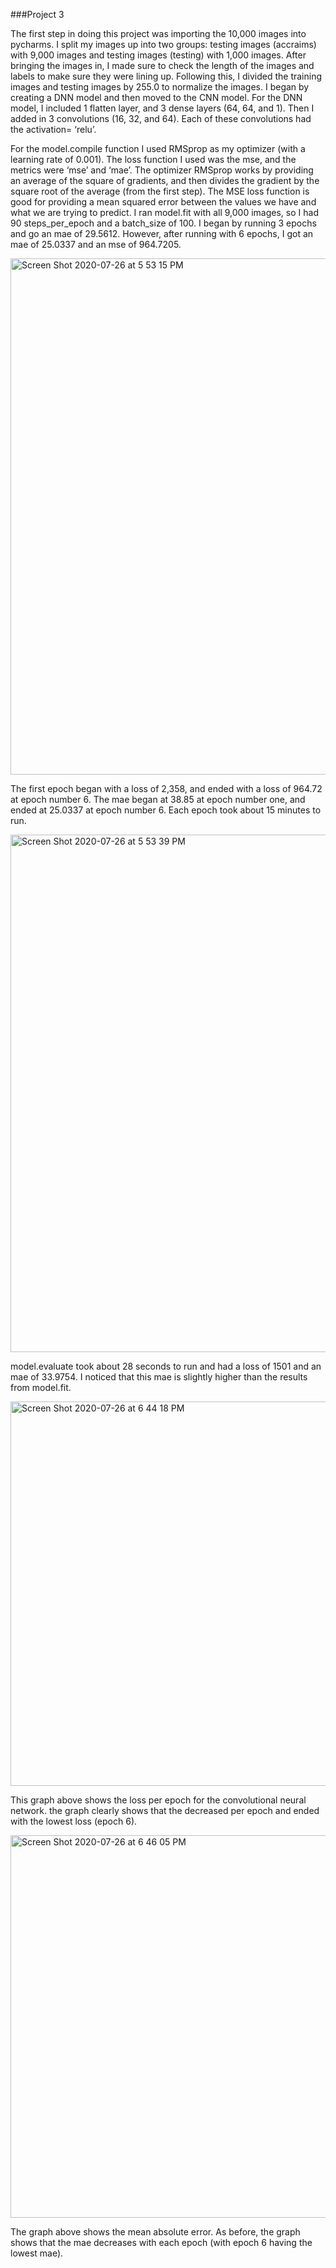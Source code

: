 ###Project 3

The first step in doing this project was importing the 10,000 images into pycharms. I split my images up into two groups: testing images (accraims) with 9,000 images and testing images (testing) with 1,000 images. After bringing the images in, I made sure to check the length of the images and labels to make sure they were lining up. Following this, I divided the training images and testing images by 255.0 to normalize the images. I began by creating a DNN model and then moved to the CNN model. For the DNN model, I included 1 flatten layer, and 3 dense layers (64, 64, and 1). Then I added in 3 convolutions (16, 32, and 64). Each of these convolutions had the activation= ‘relu’. 

For the model.compile function I used RMSprop as my optimizer (with a learning rate of 0.001). The loss function I used was the mse, and the metrics were ‘mse’ and ‘mae’. The optimizer RMSprop works by providing an average of the square of gradients, and then divides the gradient by the square root of the average (from the first step). The MSE loss function is good for providing a mean squared error between the values we have and what we are trying to predict. I ran model.fit with all 9,000 images, so I had 90 steps_per_epoch and a batch_size of 100. I began by running 3 epochs and go an mae of 29.5612. However, after running with 6 epochs, I got an mae of 25.0337 and an mse of 964.7205.    

<img width="826" alt="Screen Shot 2020-07-26 at 5 53 15 PM" src="https://user-images.githubusercontent.com/60228365/88493950-c4572e00-cf81-11ea-982c-03fd934dec44.png">

The first epoch began with a loss of 2,358, and ended with a loss of 964.72 at epoch number 6. The mae began at 38.85 at epoch number one, and ended at 25.0337 at epoch number 6. Each epoch took about 15 minutes to run. 


<img width="828" alt="Screen Shot 2020-07-26 at 5 53 39 PM" src="https://user-images.githubusercontent.com/60228365/88493954-c620f180-cf81-11ea-9dc3-87790d767e0c.png">

model.evaluate took about 28 seconds to run and had a loss of 1501 and an mae of 33.9754. I noticed that this mae is slightly higher than the results from model.fit. 

<img width="615" alt="Screen Shot 2020-07-26 at 6 44 18 PM" src="https://user-images.githubusercontent.com/60228365/88493955-c91be200-cf81-11ea-9c6a-1a91eeb0b2b0.png">

This graph above shows the loss per epoch for the convolutional neural network. the graph clearly shows that the decreased per epoch and ended with the lowest loss (epoch 6). 

<img width="612" alt="Screen Shot 2020-07-26 at 6 46 05 PM" src="https://user-images.githubusercontent.com/60228365/88493956-cb7e3c00-cf81-11ea-9c7f-4daff2685db1.png">

The graph above shows the mean absolute error. As before, the graph shows that the mae decreases with each epoch (with epoch 6 having the lowest mae). 

